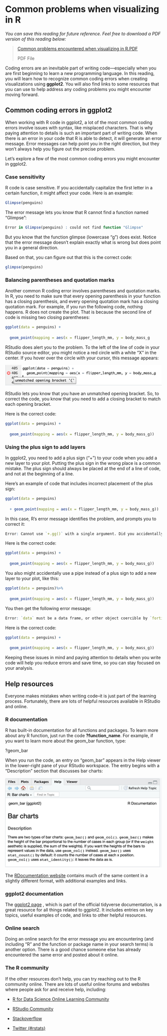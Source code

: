 # Common problems when visualizing in R    


*You can save this reading for future reference. Feel free to download a PDF version of this reading below:*

>  [Common problems encountered when visualizing in R.PDF](https://d3c33hcgiwev3.cloudfront.net/pALIn_4vSECCyJ_-L4hAJg_3c83255ab5004b1a99957907331217b0_Common-problems-encountered-when-visualizing-in-R.pdf?Expires=1687305600&Signature=dl~NY99xOGzOonimaXpnltWfJvlj8Nf6h00LtYE6ABOH5q8sgStn4nYWGwgsO3kisKH1VTwr7pG0Z0wSvlYENkp8gTjNS6qtYteo8qaLv2SoDxJ7pGHgKppwqHJVklE9mCuWfmDmesrdV5i7lZ8k7IXBW-YnKpFIKLrzwOKyA20_&Key-Pair-Id=APKAJLTNE6QMUY6HBC5A)
> 
>  PDF File

Coding errors are an inevitable part of writing code—especially when you are first beginning to learn a new programming language. In this reading, you will learn how to recognize common coding errors when creating visualizations using **ggplot2**. You will also find links to some resources that you can use to help address any coding problems you might encounter moving forward. 

## Common coding errors in ggplot2    


When working with R code in ggplot2, a lot of the most common coding errors involve issues with syntax, like misplaced characters. That is why paying attention to details is such an important part of writing code. When there is an error in your code that R is able to detect, it will generate an error message. Error messages can help point you in the right direction, but they won’t always help you figure out the precise problem.

Let’s explore a few of the most common coding errors you might encounter in ggplot2.

### Case sensitivity     


R code is case sensitive. If you accidentally capitalize the first letter in a certain function, it might affect your code. Here is an example: 
```r
Glimpse(penguins)
```


The error message lets you know that R cannot find a function named “Glimpse”:
```r
Error in Glimpse(penguins) : could not find function "Glimpse"
```


But you know that the function glimpse (lowercase “g”) does exist. Notice that the error message doesn’t explain exactly what is wrong but does point you in a general direction. 

Based on that, you can figure out that this is the correct code: 
```r
glimpse(penguins) 
```


### Balancing parentheses and quotation marks     


Another common R coding error involves parentheses and quotation marks. In R, you need to make sure that every opening parenthesis in your function has a closing parenthesis, and every opening quotation mark has a closing quotation mark. For example, if you run the following code, nothing happens. R does not create the plot. That is because the second line of code is missing two closing parentheses: 
```r
ggplot(data = penguins) + 

  geom_point(mapping = aes(x = flipper_length_mm, y = body_mass_g
```


RStudio does alert you to the problem. To the left of the line of code in your RStudio source  editor, you might notice a red circle with a white “X” in the center. If you hover over the circle with your cursor, this message appears: 

![alt text](https://github.com/paulohl/Data_Analysis_R_Programming/blob/main/img/Screen-Shot-26.png)    


RStudio lets you know that you have an unmatched opening bracket. So, to correct the code, you know that you need to add a closing bracket to match each opening bracket. 

Here is the correct code: 
```r
ggplot(data = penguins) + 

  geom_point(mapping = aes(x = flipper_length_mm, y = body_mass_g))
```


### Using the plus sign to add layers    


In ggplot2, you need to add a plus sign (“+”) to your code when you add a new layer to your plot. Putting the plus sign in the wrong place is a common mistake. The plus sign should always be placed at the end of a line of code, and not at the beginning of a line.

Here’s an example of code that includes incorrect placement of the plus sign:
```r
ggplot(data = penguins) 

  + geom_point(mapping = aes(x = flipper_length_mm, y = body_mass_g))
```


In this case, R’s error message identifies the problem, and prompts you to correct it: 
```r
Error: Cannot use `+.gg()` with a single argument. Did you accidentally put + on a new line? 
```


Here is the correct code: 
```r
ggplot(data = penguins) + 

  geom_point(mapping = aes(x = flipper_length_mm, y = body_mass_g))
```


You also might accidentally use a pipe instead of a plus sign to add a new layer to your plot, like this:
```r
ggplot(data = penguins)%>%   

  geom_point(mapping = aes(x = flipper_length_mm, y = body_mass_g))
```


You then get the following error message: 
```r
Error: `data` must be a data frame, or other object coercible by `fortify()`, not an S3 object with class gg/ggplot
```


Here is the correct code: 
```r
ggplot(data = penguins) + 

  geom_point(mapping = aes(x = flipper_length_mm, y = body_mass_g))
```


Keeping these issues in mind and paying attention to details when you write code will help you reduce errors and save time, so you can stay focused on your analysis. 

## Help resources
Everyone makes mistakes when writing code–it is just part of the learning process. Fortunately, there are lots of helpful resources available in RStudio and online. 

### R documentation
R has built-in documentation for all functions and packages. To learn more about any R function, just run the code **?function_name**. For example, if you want to learn more about the geom_bar function, type:

?geom_bar

When you run the code, an entry on “geom_bar” appears in the Help viewer in the lower-right pane of your RStudio workspace. The entry begins with a “Description” section that discusses bar charts: 

![alt text](https://github.com/paulohl/Data_Analysis_R_Programming/blob/main/img/Screen-Shot-27.png)    


The 
[RDocumentation website](https://www.rdocumentation.org/)
 contains much of the same content in a slightly different format, with additional examples and links.

### ggplot2 documentation
The 
[ggplot2 page](https://ggplot2.tidyverse.org/)
, which is part of the official tidyverse documentation, is a great resource for all things related to ggplot2. It includes entries on key topics, useful examples of code, and links to other helpful resources. 

### Online search
Doing an online search for the error message you are encountering (and including “R” and the function or package name in your search terms) is another option. There is a good chance someone else has already encountered the same error and posted about it online. 

### The R community
If the other resources don’t help, you can try reaching out to the R community online. There are lots of useful online forums and websites where people ask for and receive help, including:

* [R for Data Science Online Learning Community](https://www.rfordatasci.com/)

* [RStudio Community](https://community.rstudio.com/)

* [Stackoverflow](http://stackoverflow.com/)

* [Twitter (#rstats)](https://twitter.com/hashtag/rstats?ref_src=twsrc%5Etfw%7Ctwcamp%5Etweetembed%7Ctwterm%5E1229486581620367361%7Ctwgr%5Eshare_3&ref_url=https%3A%2F%2Fwww.t4rstats.com%2F&src=hashtag_click)    





